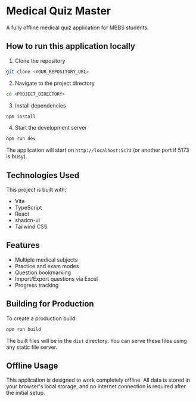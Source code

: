# Medical Quiz Master

A fully offline medical quiz application for MBBS students.

## How to run this application locally

1. Clone the repository
```sh
git clone <YOUR_REPOSITORY_URL>
```

2. Navigate to the project directory
```sh
cd <PROJECT_DIRECTORY>
```

3. Install dependencies
```sh
npm install
```

4. Start the development server
```sh
npm run dev
```

The application will start on `http://localhost:5173` (or another port if 5173 is busy).

## Technologies Used

This project is built with:

- Vite
- TypeScript
- React
- shadcn-ui
- Tailwind CSS

## Features

- Multiple medical subjects
- Practice and exam modes
- Question bookmarking
- Import/Export questions via Excel
- Progress tracking

## Building for Production

To create a production build:

```sh
npm run build
```

The built files will be in the `dist` directory. You can serve these files using any static file server.

## Offline Usage

This application is designed to work completely offline. All data is stored in your browser's local storage, and no internet connection is required after the initial setup.